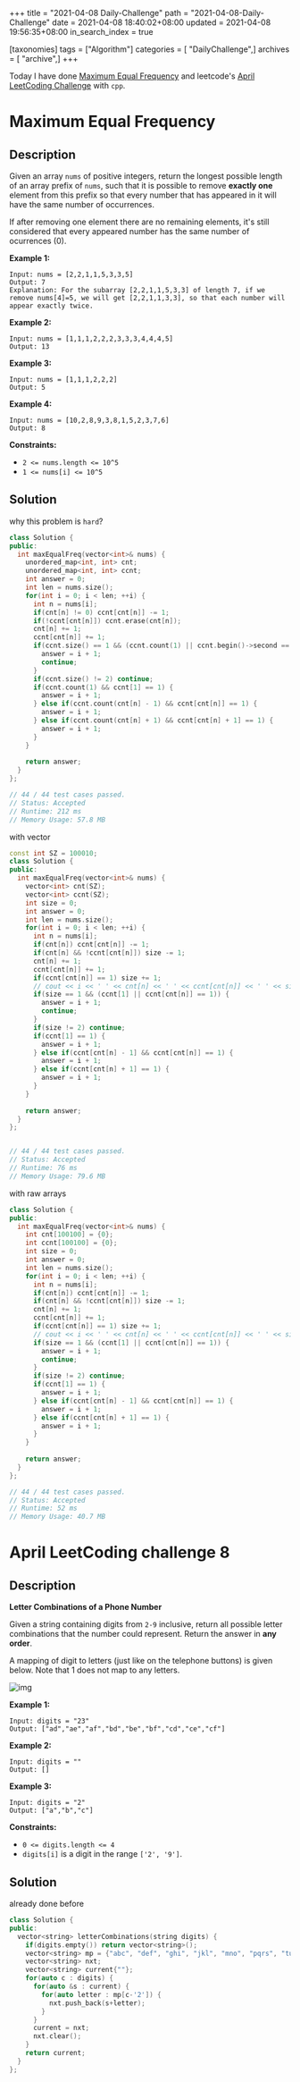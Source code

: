 +++
title = "2021-04-08 Daily-Challenge"
path = "2021-04-08-Daily-Challenge"
date = 2021-04-08 18:40:02+08:00
updated = 2021-04-08 19:56:35+08:00
in_search_index = true

[taxonomies]
tags = ["Algorithm"]
categories = [ "DailyChallenge",]
archives = [ "archive",]
+++

Today I have done [Maximum Equal Frequency](https://leetcode.com/problems/maximum-equal-frequency/) and leetcode's [April LeetCoding Challenge](https://leetcode.com/explore/challenge/card/april-leetcoding-challenge-2021/594/week-2-april-8th-april-14th/3701/) with `cpp`.

<!-- more -->

# Maximum Equal Frequency

## Description

Given an array `nums` of positive integers, return the longest possible length of an array prefix of `nums`, such that it is possible to remove **exactly one** element from this prefix so that every number that has appeared in it will have the same number of occurrences.

If after removing one element there are no remaining elements, it's still considered that every appeared number has the same number of ocurrences (0).

 

**Example 1:**

```
Input: nums = [2,2,1,1,5,3,3,5]
Output: 7
Explanation: For the subarray [2,2,1,1,5,3,3] of length 7, if we remove nums[4]=5, we will get [2,2,1,1,3,3], so that each number will appear exactly twice.
```

**Example 2:**

```
Input: nums = [1,1,1,2,2,2,3,3,3,4,4,4,5]
Output: 13
```

**Example 3:**

```
Input: nums = [1,1,1,2,2,2]
Output: 5
```

**Example 4:**

```
Input: nums = [10,2,8,9,3,8,1,5,2,3,7,6]
Output: 8
```

 

**Constraints:**

- `2 <= nums.length <= 10^5`
- `1 <= nums[i] <= 10^5`

## Solution

why this problem is `hard`?

``` cpp
class Solution {
public:
  int maxEqualFreq(vector<int>& nums) {
    unordered_map<int, int> cnt;
    unordered_map<int, int> ccnt;
    int answer = 0;
    int len = nums.size();
    for(int i = 0; i < len; ++i) {
      int n = nums[i];
      if(cnt[n] != 0) ccnt[cnt[n]] -= 1;
      if(!ccnt[cnt[n]]) ccnt.erase(cnt[n]);
      cnt[n] += 1;
      ccnt[cnt[n]] += 1;
      if(ccnt.size() == 1 && (ccnt.count(1) || ccnt.begin()->second == 1)) {
        answer = i + 1;
        continue;
      }
      if(ccnt.size() != 2) continue;
      if(ccnt.count(1) && ccnt[1] == 1) {
        answer = i + 1;
      } else if(ccnt.count(cnt[n] - 1) && ccnt[cnt[n]] == 1) {
        answer = i + 1;
      } else if(ccnt.count(cnt[n] + 1) && ccnt[cnt[n] + 1] == 1) {
        answer = i + 1;
      }
    }
    
    return answer;
  }
};

// 44 / 44 test cases passed.
// Status: Accepted
// Runtime: 212 ms
// Memory Usage: 57.8 MB
```

with vector

``` cpp
const int SZ = 100010;
class Solution {
public:
  int maxEqualFreq(vector<int>& nums) {
    vector<int> cnt(SZ);
    vector<int> ccnt(SZ);
    int size = 0;
    int answer = 0;
    int len = nums.size();
    for(int i = 0; i < len; ++i) {
      int n = nums[i];
      if(cnt[n]) ccnt[cnt[n]] -= 1;
      if(cnt[n] && !ccnt[cnt[n]]) size -= 1;
      cnt[n] += 1;
      ccnt[cnt[n]] += 1;
      if(ccnt[cnt[n]] == 1) size += 1;
      // cout << i << ' ' << cnt[n] << ' ' << ccnt[cnt[n]] << ' ' << size << endl;
      if(size == 1 && (ccnt[1] || ccnt[cnt[n]] == 1)) {
        answer = i + 1;
        continue;
      }
      if(size != 2) continue;
      if(ccnt[1] == 1) {
        answer = i + 1;
      } else if(ccnt[cnt[n] - 1] && ccnt[cnt[n]] == 1) {
        answer = i + 1;
      } else if(ccnt[cnt[n] + 1] == 1) {
        answer = i + 1;
      }
    }
    
    return answer;
  }
};


// 44 / 44 test cases passed.
// Status: Accepted
// Runtime: 76 ms
// Memory Usage: 79.6 MB
```

with raw arrays

``` cpp
class Solution {
public:
  int maxEqualFreq(vector<int>& nums) {
    int cnt[100100] = {0};
    int ccnt[100100] = {0};
    int size = 0;
    int answer = 0;
    int len = nums.size();
    for(int i = 0; i < len; ++i) {
      int n = nums[i];
      if(cnt[n]) ccnt[cnt[n]] -= 1;
      if(cnt[n] && !ccnt[cnt[n]]) size -= 1;
      cnt[n] += 1;
      ccnt[cnt[n]] += 1;
      if(ccnt[cnt[n]] == 1) size += 1;
      // cout << i << ' ' << cnt[n] << ' ' << ccnt[cnt[n]] << ' ' << size << endl;
      if(size == 1 && (ccnt[1] || ccnt[cnt[n]] == 1)) {
        answer = i + 1;
        continue;
      }
      if(size != 2) continue;
      if(ccnt[1] == 1) {
        answer = i + 1;
      } else if(ccnt[cnt[n] - 1] && ccnt[cnt[n]] == 1) {
        answer = i + 1;
      } else if(ccnt[cnt[n] + 1] == 1) {
        answer = i + 1;
      }
    }
    
    return answer;
  }
};

// 44 / 44 test cases passed.
// Status: Accepted
// Runtime: 52 ms
// Memory Usage: 40.7 MB
```

# April LeetCoding challenge 8

## Description

**Letter Combinations of a Phone Number**

Given a string containing digits from `2-9` inclusive, return all possible letter combinations that the number could represent. Return the answer in **any order**.

A mapping of digit to letters (just like on the telephone buttons) is given below. Note that 1 does not map to any letters.

![img](https://upload.wikimedia.org/wikipedia/commons/thumb/7/73/Telephone-keypad2.svg/200px-Telephone-keypad2.svg.png)

 

**Example 1:**

```
Input: digits = "23"
Output: ["ad","ae","af","bd","be","bf","cd","ce","cf"]
```

**Example 2:**

```
Input: digits = ""
Output: []
```

**Example 3:**

```
Input: digits = "2"
Output: ["a","b","c"]
```

 

**Constraints:**

- `0 <= digits.length <= 4`
- `digits[i]` is a digit in the range `['2', '9']`.

## Solution

already done before

``` cpp
class Solution {
public:
  vector<string> letterCombinations(string digits) {
    if(digits.empty()) return vector<string>();
    vector<string> mp = {"abc", "def", "ghi", "jkl", "mno", "pqrs", "tuv", "wxyz"};
    vector<string> nxt;
    vector<string> current{""};
    for(auto c : digits) {
      for(auto &s : current) {
        for(auto letter : mp[c-'2']) {
          nxt.push_back(s+letter);
        }
      }
      current = nxt;
      nxt.clear();
    }
    return current;
  }
};
```
